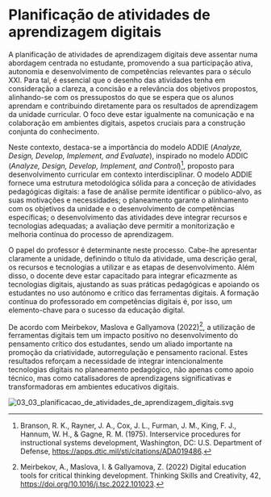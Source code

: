 # Planificação de atividades de aprendizagem digitais

A planificação de atividades de aprendizagem digitais deve assentar numa abordagem centrada no estudante, promovendo a sua participação ativa, autonomia e desenvolvimento de competências relevantes para o século XXI. Para tal, é essencial que o desenho das atividades tenha em consideração a clareza, a concisão e a relevância dos objetivos propostos, alinhando-se com os pressupostos do que se espera que os alunos aprendam e contribuindo diretamente para os resultados de aprendizagem da unidade curricular. O foco deve estar igualmente na comunicação e na colaboração em ambientes digitais, aspetos cruciais para a construção conjunta do conhecimento.

Neste contexto, destaca-se a importância do modelo ADDIE (*Analyze, Design, Develop, Implement, and Evaluate*), inspirado no modelo ADDIC (*Analyze, Design, Develop, Implement, and Control*)[^1], proposto para desenvolvimento curricular em contexto interdisciplinar. O modelo ADDIE fornece uma estrutura metodológica sólida para a conceção de atividades pedagógicas digitais: a fase de análise permite identificar o público-alvo, as suas motivações e necessidades; o planeamento garante o alinhamento com os objetivos da unidade e o desenvolvimento de competências específicas; o desenvolvimento das atividades deve integrar recursos e tecnologias adequadas; a avaliação deve permitir a monitorização e melhoria contínua do processo de aprendizagem.

O papel do professor é determinante neste processo. Cabe-lhe apresentar claramente a unidade, definindo o título da atividade, uma descrição geral, os recursos e tecnologias a utilizar e as etapas de desenvolvimento. Além disso, o docente deve estar capacitado para integrar eficazmente as tecnologias digitais, ajustando as suas práticas pedagógicas e apoiando os estudantes no uso autónomo e crítico das ferramentas digitais. A formação contínua do professorado em competências digitais é, por isso, um elemento-chave para o sucesso da educação digital.

De acordo com Meirbekov, Maslova e Gallyamova (2022)[^2], a utilização de ferramentas digitais tem um impacto positivo no desenvolvimento do pensamento crítico dos estudantes, sendo um aliado importante na promoção da criatividade, autorregulação e pensamento racional. Estes resultados reforçam a necessidade de integrar intencionalmente tecnologias digitais no planeamento pedagógico, não apenas como apoio técnico, mas como catalisadores de aprendizagens significativas e transformadoras em ambientes educativos digitais.

![03_03_planificacao_de_atividades_de_aprendizagem_digitais.svg](figures/03_03_planificacao_de_atividades_de_aprendizagem_digitais.svg)

[^1]: Branson, R. K., Rayner, J. A., Cox, J. L., Furman, J. M., King, F. J., Hannum, W. H., & Gagne, R. M. (1975). Interservice procedures for instructional systems development, Washington, DC: U.S. Department of Defense, https://apps.dtic.mil/sti/citations/ADA019486.
[^2]: Meirbekov, A., Maslova, I. & Gallyamova, Z. (2022) Digital education tools for critical thinking development. Thinking Skills and Creativity, 42, https://doi.org/10.1016/j.tsc.2022.101023.
